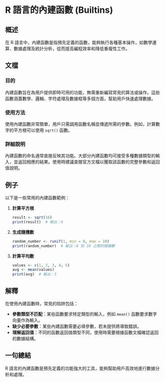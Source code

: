 <!--
Meta Description: # R 語言的內建函數 (Builtins) ## 概述 在 R 語言中，內建函數是指預先定義的函數，能夠執行各種基本操作，如數學運算、數據處理及統計分析，從而提高編程效率和降低重複性工作。 ## 文檔 ### 目的 內建函數旨在為用戶提供即時可用的功能，無需重新編寫常見的算法或操作。這些函數涵蓋數...
Meta Keywords: print, sqrt, result, random_number, values
-->

# R 語言的內建函數 (Builtins)

## 概述
在 R 語言中，內建函數是指預先定義的函數，能夠執行各種基本操作，如數學運算、數據處理及統計分析，從而提高編程效率和降低重複性工作。

## 文檔
### 目的
內建函數旨在為用戶提供即時可用的功能，無需重新編寫常見的算法或操作。這些函數涵蓋數學、邏輯、字符處理及數據框等多個方面，幫助用戶快速處理數據。

### 使用方法
使用內建函數非常簡單，用戶只需調用函數名稱並傳遞所需的參數。例如，計算數字的平方根可以使用 `sqrt()` 函數。

### 詳細說明
內建函數的命名通常直接反映其功能。大部分內建函數均可接受多種數據類型的輸入，並返回相應的結果。使用時建議查閱官方文檔以獲取該函數的完整參數和返回值說明。

## 例子
以下是一些常用的內建函數範例：

1. **計算平方根**
   ```R
   result <- sqrt(16)
   print(result)  # 輸出：4
   ```

2. **生成隨機數**
   ```R
   random_number <- runif(1, min = 0, max = 10)
   print(random_number)  # 輸出：0 到 10 之間的隨機數
   ```

3. **計算平均數**
   ```R
   values <- c(1, 2, 3, 4, 5)
   avg <- mean(values)
   print(avg)  # 輸出：3
   ```

## 解釋
在使用內建函數時，常見的陷阱包括：

- **參數類型不匹配**：某些函數要求特定類型的輸入，例如 `mean()` 函數要求數字向量作為輸入。
- **缺少必要參數**：某些內建函數需要必填參數，若未提供將導致錯誤。
- **理解返回值**：不同的函數返回值類型不同，使用時需要根據函數文檔確認返回的數據結構。

## 一句總結
R 語言的內建函數是預先定義的功能強大的工具，能夠幫助用戶高效地進行數據分析和處理。